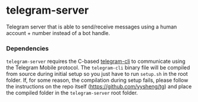 # telegram-server
Telegram server that is able to send/receive messages using a human account + number instead of a bot handle.

### Dependencies
`telegram-server` requires the C-based [telegram-cli](https://github.com/vysheng/tg) to communicate using the Telegram Mobile protocol.
The `telegram-cli` binary file will be compiled from source during initial setup so you just have to run `setup.sh` in the root folder.
If, for some reason, the compilation during setup fails, please follow the instructions on the repo itself (https://github.com/vysheng/tg) and place the compiled folder in the `telegram-server` root folder.
